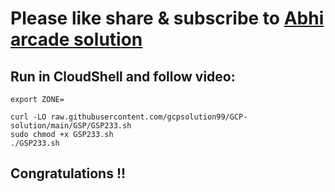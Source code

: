 # Please like share & subscribe to [Abhi arcade solution](http://www.youtube.com/@Abhi_Arcade_Solution)

## Run in CloudShell and follow video:

```
export ZONE=
```

```
curl -LO raw.githubusercontent.com/gcpsolution99/GCP-solution/main/GSP/GSP233.sh
sudo chmod +x GSP233.sh
./GSP233.sh
```


## Congratulations !!
